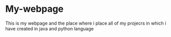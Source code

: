 # My-webpage
This is my webpage and the place where i place all of my projecrs in which i have created in java and python language
